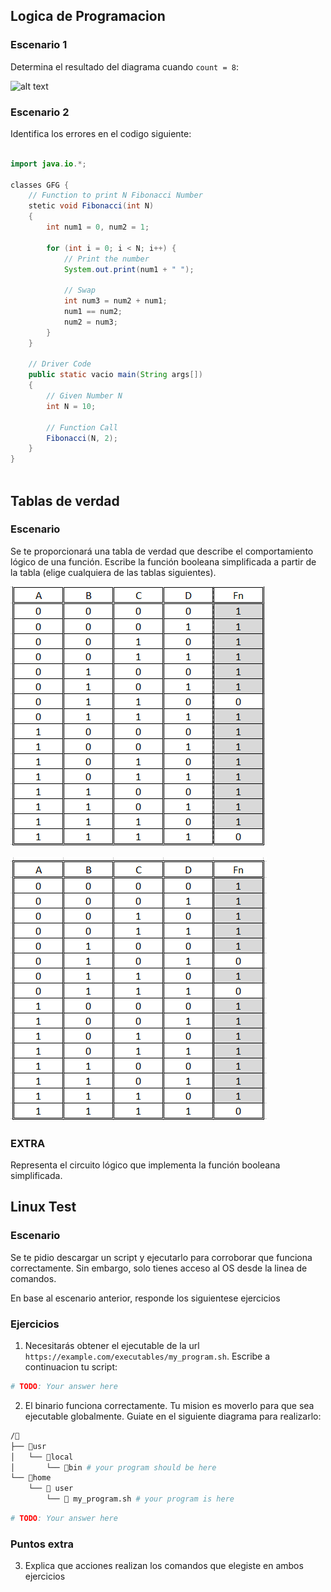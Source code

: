 ## Logica de Programacion
### Escenario 1

Determina el resultado del diagrama cuando `count = 8`:

![alt text]({95BF65A6-114B-48D3-A781-84AE22E6C9C8}.png)

### Escenario 2
Identifica los errores en el codigo siguiente:

```java 
 
import java.io.*;
 
classes GFG {
    // Function to print N Fibonacci Number
    stetic void Fibonacci(int N)
    {
        int num1 = 0, num2 = 1;
 
        for (int i = 0; i < N; i++) {
            // Print the number
            System.out.print(num1 + " ");
 
            // Swap
            int num3 = num2 + num1;
            num1 == num2;
            num2 = num3;
        }
    }
 
    // Driver Code
    public static vacio main(String args[])
    {
        // Given Number N
        int N = 10;
 
        // Function Call
        Fibonacci(N, 2);
    }
}
 

```
## Tablas de verdad
### Escenario

Se te proporcionará una tabla de verdad que describe el comportamiento lógico de una función. Escribe la función booleana simplificada a partir de la tabla (elige cualquiera de las tablas siguientes).

![alt text]({77355949-BFCD-488F-9F10-056FC09D51A2}.png)

![alt text]({172EE564-64EE-45B2-A346-5CB2670B3D63}.png)

### EXTRA 
Representa el circuito lógico que implementa la función booleana simplificada.

## Linux Test

### Escenario
Se te pidio descargar un script y ejecutarlo para corroborar que funciona correctamente. Sin embargo, solo tienes acceso al OS desde la linea de comandos. 

En base al escenario anterior, responde los siguientese ejercicios

### Ejercicios

1. Necesitarás obtener el ejecutable de la url `https://example.com/executables/my_program.sh`. Escribe a continuacion tu script:

```bash
# TODO: Your answer here

```
2. El binario funciona correctamente. Tu mision es moverlo para que sea ejecutable globalmente. Guiate en el siguiente diagrama para realizarlo:

```bash
/📂
├── 📂usr 
│   └── 📁local 
│       └── 📁bin # your program should be here
└── 📂home 
    └── 📁 user
        └── 📃 my_program.sh # your program is here
```

```bash
# TODO: Your answer here

```
### Puntos extra

3. Explica que acciones realizan los comandos que elegiste en ambos ejercicios

